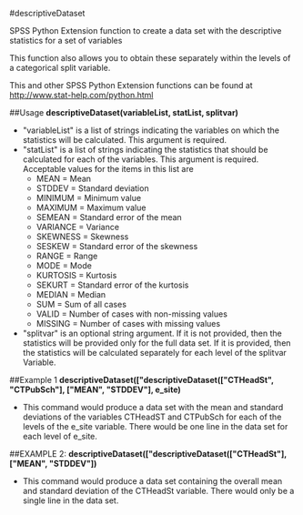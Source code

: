 #descriptiveDataset

SPSS Python Extension function to create a data set with the descriptive statistics for a set of variables

This function also allows you to obtain these separately within the levels of a categorical split variable.

This and other SPSS Python Extension functions can be found at http://www.stat-help.com/python.html

##Usage
**descriptiveDataset(variableList, statList, splitvar)**
* "variableList" is a list of strings indicating the variables on which the statistics will be calculated. This argument is required.
* "statList" is a list of strings indicating the statistics that should be calculated for each of the variables. This argument is required. Acceptable values for the items in this list are
    * MEAN = Mean
    * STDDEV = Standard deviation
    * MINIMUM = Minimum value
    * MAXIMUM = Maximum value
    * SEMEAN = Standard error of the mean
    * VARIANCE = Variance
    * SKEWNESS = Skewness
    * SESKEW = Standard error of the skewness
    * RANGE = Range
    * MODE = Mode 
    * KURTOSIS = Kurtosis
    * SEKURT = Standard error of the kurtosis
    * MEDIAN = Median
    * SUM = Sum of all cases
    * VALID = Number of cases with non-missing values
    * MISSING = Number of cases with missing values
* "splitvar" is an optional string argument.  If it is not provided, then the statistics will be provided only for the full data set. If it is provided, then the statistics will be calculated separately for each level of the splitvar Variable.

##Example 1
**descriptiveDataset(["descriptiveDataset(["CTHeadSt", "CTPubSch"], ["MEAN", "STDDEV"], e_site)**
* This command would produce a data set with the mean and standard deviations of the variables CTHeadST and CTPubSch for each of the levels of the e_site variable. There would be one line in the data set for each level of e_site.

##EXAMPLE 2: 
**descriptiveDataset(["descriptiveDataset(["CTHeadSt"], ["MEAN", "STDDEV"])**
* This command would produce a data set containing the overall mean and standard deviation of the CTHeadSt variable. There would only be a single line in the data set.
